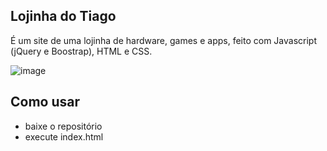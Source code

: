 Lojinha do Tiago
--------------------------

É um site de uma lojinha de hardware, games e apps, feito com Javascript (jQuery e Boostrap), HTML e CSS.

![image](https://user-images.githubusercontent.com/70555750/198737117-7993d0d7-00bb-40f6-b92b-d72e179d41a0.png)


Como usar
-------------------------

- baixe o repositório  
- execute index.html

